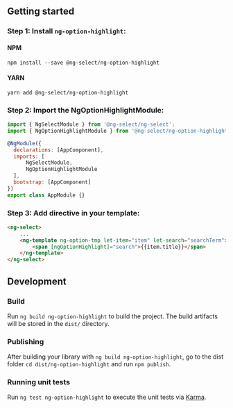 ## Getting started
### Step 1: Install `ng-option-highlight`:

#### NPM
```shell
npm install --save @ng-select/ng-option-highlight
```
#### YARN
```shell
yarn add @ng-select/ng-option-highlight
```
### Step 2: Import the NgOptionHighlightModule:
```js
import { NgSelectModule } from '@ng-select/ng-select';
import { NgOptionHighlightModule } from '@ng-select/ng-option-highlight';

@NgModule({
  declarations: [AppComponent],
  imports: [
      NgSelectModule, 
      NgOptionHighlightModule
  ],
  bootstrap: [AppComponent]
})
export class AppModule {}
```

### Step 3: Add directive in your template: 

```html
<ng-select>
    ...
    <ng-template ng-option-tmp let-item="item" let-search="searchTerm">
        <span [ngOptionHighlight]="search">{{item.title}}</span>
    </ng-template>
</ng-select>
```


## Development

### Build

Run `ng build ng-option-highlight` to build the project. The build artifacts will be stored in the `dist/` directory.

### Publishing

After building your library with `ng build ng-option-highlight`, go to the dist folder `cd dist/ng-option-highlight` and run `npm publish`.

### Running unit tests

Run `ng test ng-option-highlight` to execute the unit tests via [Karma](https://karma-runner.github.io).
